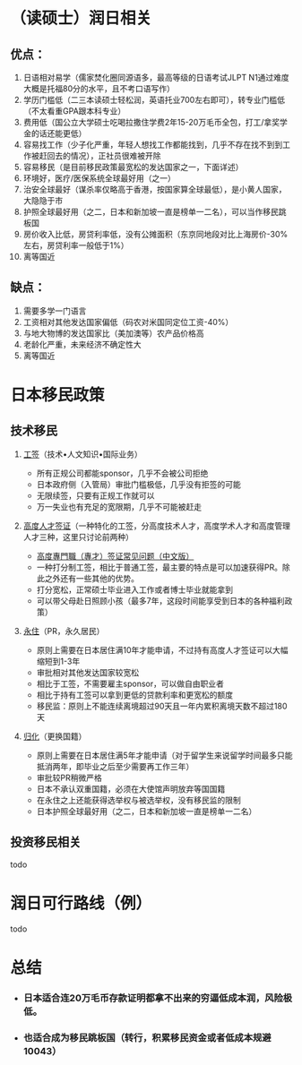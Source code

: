 # （读硕士）润日相关

## 优点：

1. 日语相对易学（儒家焚化圈同源语多，最高等级的日语考试JLPT N1通过难度大概是托福80分的水平，且不考口语写作）
2. 学历门槛低（二三本读硕士轻松润，英语托业700左右即可），转专业门槛低（不太看重GPA跟本科专业）
3. 费用低（国公立大学硕士吃喝拉撒住学费2年15-20万毛币全包，打工/拿奖学金的话还能更低）
4. 容易找工作（少子化严重，年轻人想找工作都能找到，几乎不存在找不到到工作被赶回去的情况），正社员很难被开除
5. 容易移民（是目前移民政策最宽松的发达国家之一，下面详述）
6. 环境好，医疗/医保系统全球最好用（之一）
7. 治安全球最好（谋杀率仅略高于香港，按国家算全球最低），是小黄人国家，大隐隐于市
8. 护照全球最好用（之二，日本和新加坡一直是榜单一二名），可以当作移民跳板国
9. 房价收入比低，房贷利率低，没有公摊面积（东京同地段对比上海房价-30%左右，房贷利率一般低于1%）
10. 离等国近

## 缺点：

1. 需要多学一门语言
2. 工资相对其他发达国家偏低（码农对米国同定位工资-40%）
3. 与地大物博的发达国家比（美加澳等）农产品价格高
4. 老龄化严重，未来经济不确定性大
5. 离等国近

# 日本移民政策

## 技术移民

1. [工签](https://dsg.or.jp/column/working/6886/)（技术•人文知识•国际业务）
   - 所有正规公司都能sponsor，几乎不会被公司拒绝
   - 日本政府侧（入管局）审批门槛极低，几乎没有拒签的可能
   - 无限续签，只要有正规工作就可以
   - 万一失业也有充足的宽限期，几乎不可能被赶走

2. [高度人才签证](https://zhuanlan.zhihu.com/p/27530488)（一种特化的工签，分高度技术人才，高度学术人才和高度管理人才三种，这里只讨论前两种）
   - [高度專門職（專才）签证常见问题（中文版）](https://lawoffice-yokoyama.com/highskill/highskill_faq/)
   - 一种打分制工签，相比于普通工签，最主要的特点是可以加速获得PR。除此之外还有一些其他的优势。
   - 打分宽松，正常硕士毕业进入工作或者博士毕业就能拿到
   - 可以带父母赴日照顾小孩（最多7年，这段时间能享受到日本的各种福利政策）
   
3. [永住](https://lawoffice-yokoyama.com/service/visa/pr/pr_zh/)（PR，永久居民）
   - 原则上需要在日本居住满10年才能申请，不过持有高度人才签证可以大幅缩短到1-3年
   - 审批相对其他发达国家较宽松
   - 相比于工签，不需要雇主sponsor，可以做自由职业者
   - 相比于持有工签可以拿到更低的贷款利率和更宽松的额度
   - 移民监：原则上不能连续离境超过90天且一年内累积离境天数不超过180天
   
4. [归化](https://lawoffice-yokoyama.com/service/visa/naturalization/)（更换国籍）
   - 原则上需要在日本居住满5年才能申请（对于留学生来说留学时间最多只能抵消两年，即毕业之后至少需要再工作三年）
   - 审批较PR稍微严格
   - 日本不承认双重国籍，必须在大使馆声明放弃等国国籍
   - 在永住之上还能获得选举权与被选举权，没有移民监的限制
   - 日本护照全球最好用（之二，日本和新加坡一直是榜单一二名）

## 投资移民相关

todo

# 润日可行路线（例）

todo

# 总结

- ### 日本适合连20万毛币存款证明都拿不出来的穷逼低成本润，风险极低。
- ### 也适合成为移民跳板国（转行，积累移民资金或者低成本规避10043）